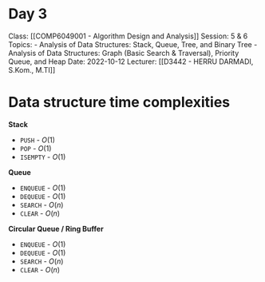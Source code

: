 # Day 3
Class: [[COMP6049001 - Algorithm Design and Analysis]]
Session: 5 & 6
Topics:
	- Analysis of Data Structures: Stack, Queue, Tree, and Binary Tree
	- Analysis of Data Structures: Graph (Basic Search & Traversal), Priority Queue, and Heap
Date: 2022-10-12
Lecturer: [[D3442 - HERRU DARMADI, S.Kom., M.TI]]

# Data structure time complexities

**Stack**
- `PUSH` - $O(1)$
- `POP` - $O(1)$
- `ISEMPTY` - $O(1)$

**Queue**
- `ENQUEUE` - $O(1)$
- `DEQUEUE` - $O(1)$
- `SEARCH` - $O(n)$
- `CLEAR` - $O(n)$

**Circular Queue / Ring Buffer**
- `ENQUEUE` - $O(1)$
- `DEQUEUE` - $O(1)$
- `SEARCH` - $O(n)$
- `CLEAR` - $O(n)$